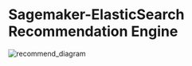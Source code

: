 # Sagemaker-ElasticSearch Recommendation Engine

![recommend_diagram](https://user-images.githubusercontent.com/53450671/142740455-eedb634f-71e6-4e47-a26b-b192c1bcb7f0.png)
